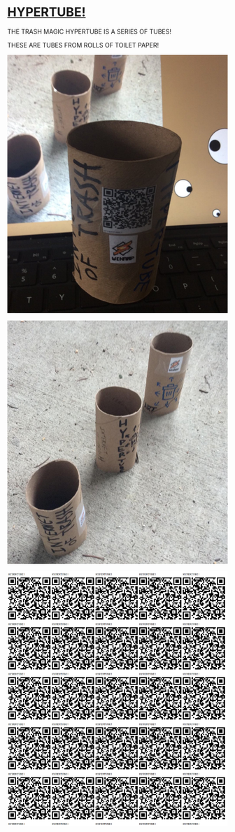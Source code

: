 # [HYPERTUBE!]()

THE TRASH MAGIC HYPERTUBE IS A SERIES OF TUBES!

THESE ARE TUBES FROM ROLLS OF TOILET PAPER!

![](https://raw.githubusercontent.com/LafeLabs/hypertube/main/trashmagic/tube.png)

![](https://raw.githubusercontent.com/LafeLabs/hypertube/main/trashmagic/tubes.png)

![](https://raw.githubusercontent.com/LafeLabs/hypertube/main/trashmagic/hypertube-qrcode-page.png)